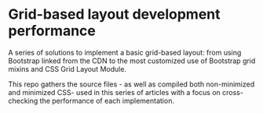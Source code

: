 # Grid-based layout development performance

A series of solutions to implement a basic grid-based layout: from using Bootstrap linked from the CDN to the most customized use of Bootstrap grid mixins and CSS Grid Layout Module.

This repo gathers the source files - as well as compiled both non-minimized and minimized CSS- used in this series of articles with a focus on cross-checking the performance of each implementation.

